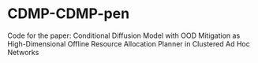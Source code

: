 # CDMP-CDMP-pen
Code for the paper: Conditional Diffusion Model with OOD Mitigation as High-Dimensional Offline Resource Allocation Planner in Clustered Ad Hoc Networks
